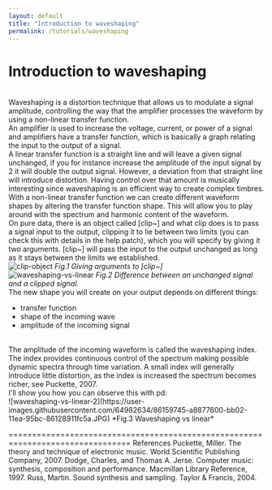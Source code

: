 ```yaml
---
layout: default
title: "Introduction to waveshaping"
permalink: /tutorials/waveshaping
---
```


# Introduction to waveshaping

<br />Waveshaping is a distortion technique that allows us to modulate a signal amplitude, controlling the way that the amplifier processes the waveform by using a non-linear transfer function.
<br />An amplifier is used to increase the voltage, current, or power of a signal and amplifiers have a transfer function, which is basically a graph relating the input to the output of a signal. 
<br />A linear transfer function is a straight line and will leave a given signal unchanged, if you for instance increase the amplitude of the input signal by 2 it will double the output signal. However, a deviation from that straight line will introduce distortion. Having control over that amount is musically interesting since waveshaping is an efficient way to create complex timbres. With a non-linear transfer function we can create different waveform shapes by altering the transfer function shape. This will allow you to play around with the spectrum and harmonic content of the waveform.
<br />On pure data, there is an object called [clip~] and what clip does is to pass a signal input to the output, clipping it to lie between two limits (you can check this with details in the help patch), which you will specify by giving it two arguments. [clip~] will pass the input to the output unchanged as long as it stays between the limits we established.
<br />
![clip-object](https://user-images.githubusercontent.com/64982634/86159622-8988e400-bb02-11ea-9a27-68573b490612.png)
*Fig.1  Giving arguments to [clip~]*
<br />
![waveshaping-vs-linear](https://user-images.githubusercontent.com/64982634/86159715-a1606800-bb02-11ea-8571-fef5f1876dbc.JPG)
*Fig.2  Difference between an unchanged signal and a clipped signal.*
<br />
The new shape you will create on your output depends on different things:
 - transfer function
 - shape of the incoming wave
 - amplitude of the incoming signal 
<br />
The amplitude of the incoming waveform is called the waveshaping index. The index provides continuous control of the spectrum making possible dynamic spectra through time variation. A small index will generally introduce little distortion, as the index is increased the spectrum becomes richer, see Puckette, 2007.
<br />
I'll show you how you can observe this with pd:
<br />
![waveshaping-vs-linear-2](https://user-images.githubusercontent.com/64982634/86159745-a8877600-bb02-11ea-95bc-86128911fc5a.JPG)
*Fig.3 Waveshaping vs linear*
<br />

================================================================================ 
References
Puckette, Miller. The theory and technique of electronic music. World Scientific Publishing Company, 2007.
Dodge, Charles, and Thomas A. Jerse. Computer music: synthesis, composition and performance. Macmillan Library Reference, 1997.
Russ, Martin. Sound synthesis and sampling. Taylor & Francis, 2004.
